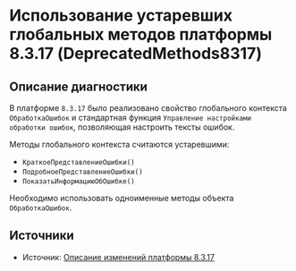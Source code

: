 # Использование устаревших глобальных методов платформы 8.3.17 (DeprecatedMethods8317)

<!-- Блоки выше заполняются автоматически, не трогать -->
## Описание диагностики
<!-- Описание диагностики заполняется вручную. Необходимо понятным языком описать смысл и схему работу -->
В платформе `8.3.17` было реализовано свойство глобального контекста `ОбработкаОшибок` и 
стандартная функция `Управление настройками обработки ошибок`, позволяющая настроить тексты ошибок.

Методы глобального контекста считаются устаревшими:

* `КраткоеПредставлениеОшибки()`
* `ПодробноеПредставлениеОшибки()` 
* `ПоказатьИнформациюОбОшибке()`

Необходимо использовать одноименные методы объекта `ОбработкаОшибок`.

## Источники
<!-- Необходимо указывать ссылки на все источники, из которых почерпнута информация для создания диагностики -->

* Источник: [Описание изменений платформы 8.3.17](https://dl03.1c.ru/content/Platform/8_3_17_1386/1cv8upd_8_3_17_1386.htm#27f2dc70-f0cf-11e9-8371-0050569f678a)
